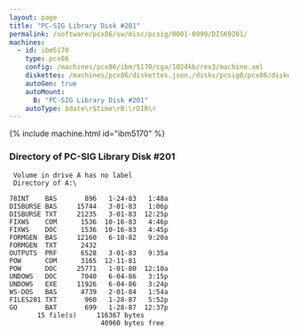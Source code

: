 ```yaml
---
layout: page
title: "PC-SIG Library Disk #201"
permalink: /software/pcx86/sw/misc/pcsig/0001-0999/DISK0201/
machines:
  - id: ibm5170
    type: pcx86
    config: /machines/pcx86/ibm/5170/cga/1024kb/rev3/machine.xml
    diskettes: /machines/pcx86/diskettes.json,/disks/pcsig0/pcx86/diskettes.json
    autoGen: true
    autoMount:
      B: "PC-SIG Library Disk #201"
    autoType: $date\r$time\rB:\rDIR\r
---
```


{% include machine.html id="ibm5170" %}

### Directory of PC-SIG Library Disk #201

     Volume in drive A has no label
     Directory of A:\

    78INT    BAS       896   1-24-83   1:48a
    DISBURSE BAS     15744   3-01-83   1:06p
    DISBURSE TXT     21235   3-01-83  12:25p
    FIXWS    COM      1536  10-16-83   4:46p
    FIXWS    DOC      1536  10-16-83   4:45p
    FORMGEN  BAS     12160   6-18-82   9:20a
    FORMGEN  TXT      2432
    OUTPUTS  PRF      6528   3-01-83   9:35a
    POW      COM      3165  12-11-81
    POW      DOC     25771   1-01-80  12:10a
    UNDOWS   DOC      7040   6-04-86   3:15p
    UNDOWS   EXE     11926   6-04-86   3:24p
    WS-DOS   BAS      4739   2-01-84   1:54a
    FILES201 TXT       960   1-28-87   5:52p
    GO       BAT       699   1-28-87  12:37p
           15 file(s)     116367 bytes
                           40960 bytes free
